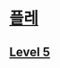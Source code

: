 # [플레](https://www.acmicpc.net/problemset?sort=no_asc&tier=16%2C17%2C18%2C19%2C20)   

## [Level 5]()   

